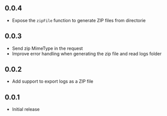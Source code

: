 ## 0.0.4

* Expose the `zipFile` function to generate ZIP files from directorie

## 0.0.3

* Send zip MimeType in the request
* Improve error handling when generating the zip file and read logs folder

## 0.0.2

* Add support to export logs as a ZIP file

## 0.0.1

* Initial release
